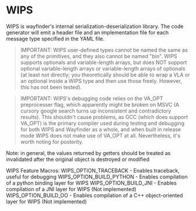 # WIPS

WIPS is wayfinder's internal serialization-deserialization library.
The code generator will emit a header file and an implementation file for each message type specified in the 
YAML file.

> IMPORTANT: WIPS user-defined types cannot be named the same as any of the primitives, and they also cannot be named "bin". WIPS supports optionals and variable-length arrays, but does NOT support optional variable-length arrays or variable-length arrays of optionals (at least not directly; you theoretically should be able to wrap a VLA or an optional inside a WIPS type and then use those freely. However, this has not been tested).

> IMPORTANT: WIPS's debugging code relies on the VA_OPT preprocesser flag, which apparently might be broken on
MSVC (A cursory google search turns up inconsistent and contradictory results). This shouldn't cause problems, as 
GCC (which does support VA_OPT) is the primary compiler used during testing and debugging for both WIPS and 
Wayfinder as a whole, and when built in release mode WIPS does not make use of VA_OPT at all. Nevertheless, it's 
worth noting for posterity.

Note: in general, the values returned by getters should be treated as invalidated after the original object is destroyed or modified

WIPS Feature Macros:
WIPS_OPTION_TRACEBACK - Enables traceback, useful for debugging
WIPS_OPTION_BUILD_PYTHON - Enables compilation of a python binding layer for WIPS
WIPS_OPTION_BUILD_JNI - Enables compilation of a JNI layer for WIPS (Not implemented)
WIPS_OPTION_BUILD_OO - Enables compilation of a C++ object-oriented layer for WIPS (Not implemented)